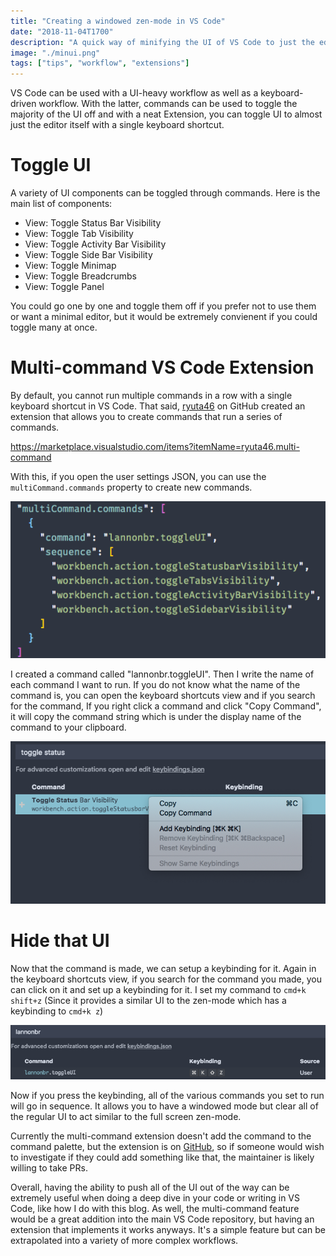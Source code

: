 ```yaml
---
title: "Creating a windowed zen-mode in VS Code"
date: "2018-11-04T1700"
description: "A quick way of minifying the UI of VS Code to just the editor"
image: "./minui.png"
tags: ["tips", "workflow", "extensions"]
---
```


VS Code can be used with a UI-heavy workflow as well as a keyboard-driven workflow. With the latter, commands can be used to toggle the majority of the UI off and with a neat Extension, you can toggle UI to almost just the editor itself with a single keyboard shortcut.

<!-- end -->

# Toggle UI

A variety of UI components can be toggled through commands. Here is the main list of components:

* View: Toggle Status Bar Visibility
* View: Toggle Tab Visibility
* View: Toggle Activity Bar Visibility
* View: Toggle Side Bar Visibility
* View: Toggle Minimap
* View: Toggle Breadcrumbs
* View: Toggle Panel

You could go one by one and toggle them off if you prefer not to use them or want a minimal editor, but it would be extremely convienent if you could toggle many at once.

# Multi-command VS Code Extension

By default, you cannot run multiple commands in a row with a single keyboard shortcut in VS Code. That said, [ryuta46](https://github.com/ryuta46) on GitHub created an extension that allows you to create commands that run a series of commands.

https://marketplace.visualstudio.com/items?itemName=ryuta46.multi-command

With this, if you open the user settings JSON, you can use the `multiCommand.commands` property to create new commands.

![multi-command entry](toggleCommand.png)

I created a command called "lannonbr.toggleUI". Then I write the name of each command I want to run. If you do not know what the name of the command is, you can open the keyboard shortcuts view and if you search for the command, If you right click a command and click "Copy Command", it will copy the command string which is under the display name of the command to your clipboard.

![find command name](findCommandName.png)

# Hide that UI

Now that the command is made, we can setup a keybinding for it. Again in the keyboard shortcuts view, if you search for the command you made, you can click on it and set up a keybinding for it. I set my command to `cmd+k shift+z` (Since it provides a similar UI to the zen-mode which has a keybinding to `cmd+k z`)

![Toggle UI keybinding](toggleUIKeybinding.png)

Now if you press the keybinding, all of the various commands you set to run will go in sequence. It allows you to have a windowed mode but clear all of the regular UI to act similar to the full screen zen-mode.

Currently the multi-command extension doesn't add the command to the command palette, but the extension is on [GitHub](https://github.com/ryuta46/vscode-multi-command), so if someone would wish to investigate if they could add something like that, the maintainer is likely willing to take PRs.

Overall, having the ability to push all of the UI out of the way can be extremely useful when doing a deep dive in your code or writing in VS Code, like how I do with this blog. As well, the multi-command feature would be a great addition into the main VS Code repository, but having an extension that implements it works anyways. It's a simple feature but can be extrapolated into a variety of more complex workflows.